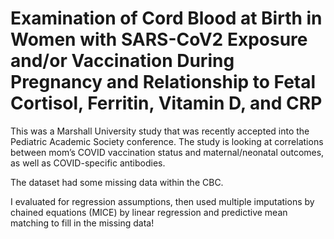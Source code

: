 # Examination of Cord Blood at Birth in Women with SARS-CoV2 Exposure and/or Vaccination During Pregnancy and Relationship to Fetal Cortisol, Ferritin, Vitamin D, and CRP

This was a Marshall University study that was recently accepted into the Pediatric Academic Society conference. The study is looking at correlations between mom’s COVID vaccination status and maternal/neonatal outcomes, as well as COVID-specific antibodies. 

The dataset had some missing data within the CBC.

I evaluated for regression assumptions, then used multiple imputations by chained equations (MICE) by linear regression and predictive mean matching to fill in the missing data!
